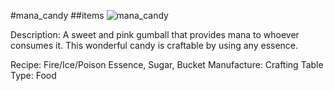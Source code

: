 #mana_candy
##items
![mana_candy](https://dragon-force-studio.com/images/EF_wiki/mana_candy.png)

Description:  A sweet and pink gumball that provides mana to whoever consumes it.  This wonderful candy is craftable by using any essence. 

Recipe:  Fire/Ice/Poison Essence, Sugar, Bucket
Manufacture:  Crafting Table
Type:  Food